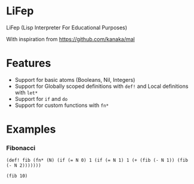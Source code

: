 # LiFep
LiFep (Lisp Interpreter For Educational Purposes) 

With inspiration from https://github.com/kanaka/mal
 
# Features
- Support for basic atoms (Booleans, Nil, Integers)
- Support for Globally scoped definitions with `def!` and Local definitions with `let*`
- Support for `if` and `do`
- Support for custom functions with `fn*`

# Examples
### Fibonacci
`(def! fib (fn* (N) (if (= N 0) 1 (if (= N 1) 1 (+ (fib (- N 1)) (fib (- N 2)))))))`

`(fib 10)`
